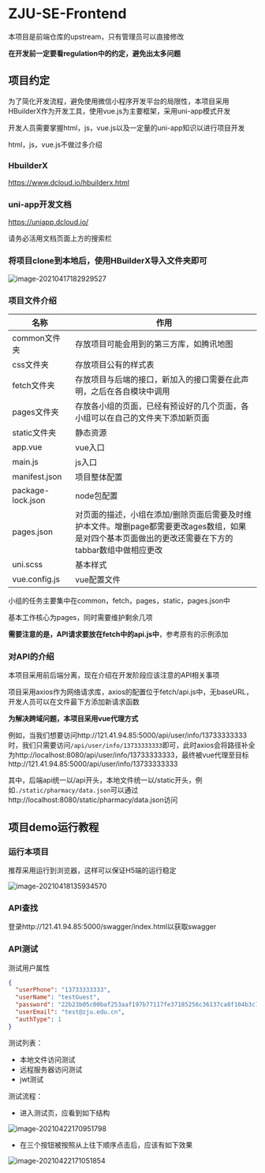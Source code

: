 # ZJU-SE-Frontend

本项目是前端仓库的upstream，只有管理员可以直接修改

**在开发前一定要看regulation中的约定，避免出太多问题**

## 项目约定

为了简化开发流程，避免使用微信小程序开发平台的局限性，本项目采用HBuilderX作为开发工具，使用vue.js为主要框架，采用uni-app模式开发

开发人员需要掌握html，js，vue.js以及一定量的uni-app知识以进行项目开发

html，js，vue.js不做过多介绍

### HbuilderX

https://www.dcloud.io/hbuilderx.html

### uni-app开发文档

https://uniapp.dcloud.io/

请务必活用文档页面上方的搜索栏

### 将项目clone到本地后，使用HBuilderX导入文件夹即可

![image-20210417182929527](https://syh-pic-bed.oss-cn-shanghai.aliyuncs.com/20210417182929.png)

### 项目文件介绍

| 名称              | 作用                                                         |
| ----------------- | ------------------------------------------------------------ |
| common文件夹      | 存放项目可能会用到的第三方库，如腾讯地图                     |
| css文件夹         | 存放项目公有的样式表                                         |
| fetch文件夹       | 存放项目与后端的接口，新加入的接口需要在此声明，之后在各自模块中调用 |
| pages文件夹       | 存放各小组的页面，已经有预设好的几个页面，各小组可以在自己的文件夹下添加新页面 |
| static文件夹      | 静态资源                                                     |
| app.vue           | vue入口                                                      |
| main.js           | js入口                                                       |
| manifest.json     | 项目整体配置                                                 |
| package-lock.json | node包配置                                                   |
| pages.json        | 对页面的描述，小组在添加/删除页面后需要及时维护本文件。增删page都需要更改ages数组，如果是对四个基本页面做出的更改还需要在下方的tabbar数组中做相应更改 |
| uni.scss          | 基本样式                                                     |
| vue.config.js     | vue配置文件                                                  |

小组的任务主要集中在common，fetch，pages，static，pages.json中

基本工作核心为pages，同时需要维护剩余几项

**需要注意的是，API请求要放在fetch中的api.js中**，参考原有的示例添加

### 对API的介绍

本项目采用前后端分离，现在介绍在开发阶段应该注意的API相关事项

项目采用axios作为网络请求库，axios的配置位于fetch/api.js中，无baseURL，开发人员可以在文件最下方添加新请求函数

**为解决跨域问题，本项目采用vue代理方式**

例如，当我们想要访问http://121.41.94.85:5000/api/user/info/13733333333时，我们只需要访问`/api/user/info/13733333333`即可，此时axios会将路径补全为http://localhost:8080/api/user/info/13733333333，最终被vue代理至目标http://121.41.94.85:5000/api/user/info/13733333333

其中，后端api统一以/api开头，本地文件统一以/static开头，例如`./static/pharmacy/data.json`可以通过http://localhost:8080/static/pharmacy/data.json访问

## 项目demo运行教程

### 运行本项目

推荐采用运行到浏览器，这样可以保证H5端的运行稳定

![image-20210418135934570](https://syh-pic-bed.oss-cn-shanghai.aliyuncs.com/20210418135934.png)

### API查找

登录http://121.41.94.85:5000/swagger/index.html以获取swagger

### API测试

测试用户属性

```json
{
  "userPhone": "13733333333",
  "userName": "testGuest",
  "password": "22b23b05c00baf253aaf197b77117fe37185256c36137ca8f104b3c18c164be7",//原文123456
  "userEmail": "test@zju.edu.cn",
  "authType": 1
}
```

测试列表：

* 本地文件访问测试
* 远程服务器访问测试
* jwt测试

测试流程：

* 进入测试页，应看到如下结构

![image-20210422170951798](https://syh-pic-bed.oss-cn-shanghai.aliyuncs.com/20210422170951.png)

* 在三个按钮被按照从上往下顺序点击后，应该有如下效果

![image-20210422171051854](https://syh-pic-bed.oss-cn-shanghai.aliyuncs.com/20210422171051.png)